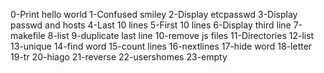 0-Print hello world
1-Confused smiley
2-Display etcpasswd
3-Display passwd and hosts
4-Last 10 lines
5-First 10 lines
6-Display third line
7-makefile
8-list
9-duplicate last line
10-remove js files
11-Directories
12-list
13-unique
14-find word
15-count lines
16-nextlines
17-hide word
18-letter
19-tr
20-hiago
21-reverse
22-usershomes
23-empty
